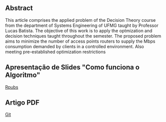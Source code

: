

## Abstract

This article comprises the applied problem of the Decision Theory course from the department of Systems Engineering of UFMG taught by Professor Lucas Batista. The objective of this work is to apply the optmization and decision techniques taught throughout the semester. The proposed problem aims to minimize the number of access points routers to supply the Mbps consumption demanded by clients in a controlled environment. Also meeting pre-established optimization restrictions

## Apresentação de Slides "Como funciona o Algoritmo"

[Rpubs](https://rpubs.com/Drope/algoritmo)



## Artigo PDF

[Git](https://github.com/Protospi/WLAN/blob/main/relatorios/relatorio_pdf.pdf)
